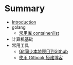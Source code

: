 # Summary

* [Introduction](README.md)
* golang
    * [常用库 container/list](golang/list.md)
* 计算机基础
* 常用工具
    * [Git同步本地项目到Github](other/git.md)
    * [使用 Gitbook 搭建博客](other/gitbook.md)

